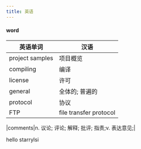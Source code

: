 ```yaml
---
title: 英语
---
```


#### word

| 英语单词        | 汉语                   |
| --------------- | ---------------------- |
| project samples | 项目概览               |
| compiling       | 编译                   |
| license         | 许可                   |
| general         | 全体的; 普遍的         |
| protocol        | 协议                   |
| FTP             | file transfer protocol |

|comments|n. 议论; 评论; 解释; 批评; 指责;v. 表达意见;|

hello starrylsi
